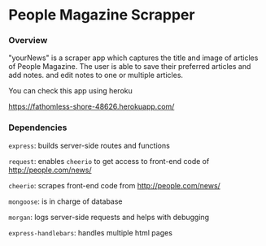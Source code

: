 # People Magazine Scrapper

### Overview

"yourNews" is a scraper app which captures the title and image of articles of People Magazine. The user is able to save their preferred articles and  add notes. and edit notes to one or multiple articles. 

You can check this app using heroku

https://fathomless-shore-48626.herokuapp.com/

### Dependencies

`express`: builds server-side routes and functions

`request`: enables `cheerio` to get access to front-end code of http://people.com/news/

`cheerio`: scrapes front-end code from http://people.com/news/

`mongoose`: is in charge of database 

`morgan`: logs server-side requests and helps with debugging

`express-handlebars`: handles multiple html pages